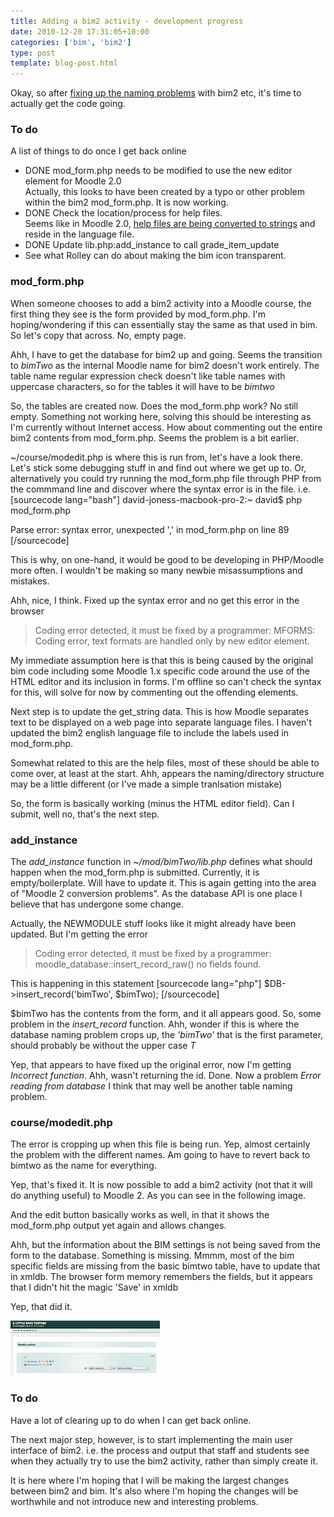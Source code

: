 ```yaml
---
title: Adding a bim2 activity - development progress
date: 2010-12-20 17:31:05+10:00
categories: ['bim', 'bim2']
type: post
template: blog-post.html
---
```

Okay, so after [fixing up the naming problems](/blog2/2010/12/19/problems-with-naming-of-bim2/) with bim2 etc, it's time to actually get the code going.

### To do

A list of things to do once I get back online

- DONE mod\_form.php needs to be modified to use the new editor element for Moodle 2.0  
    Actually, this looks to have been created by a typo or other problem within the bim2 mod\_form.php. It is now working.
- DONE Check the location/process for help files.  
    Seems like in Moodle 2.0, [help files are being converted to strings](http://docs.moodle.org/en/Development:Help_strings) and reside in the language file.
- DONE Update lib.php:add\_instance to call grade\_item\_update
- See what Rolley can do about making the bim icon transparent.

### mod\_form.php

When someone chooses to add a bim2 activity into a Moodle course, the first thing they see is the form provided by mod\_form.php. I'm hoping/wondering if this can essentially stay the same as that used in bim. So let's copy that across. No, empty page.

Ahh, I have to get the database for bim2 up and going. Seems the transition to _bimTwo_ as the internal Moodle name for bim2 doesn't work entirely. The table name regular expression check doesn't like table names with uppercase characters, so for the tables it will have to be _bimtwo_

So, the tables are created now. Does the mod\_form.php work? No still empty. Something not working here, solving this should be interesting as I'm currently without Internet access. How about commenting out the entire bim2 contents from mod\_form.php. Seems the problem is a bit earlier.

~/course/modedit.php is where this is run from, let's have a look there. Let's stick some debugging stuff in and find out where we get up to. Or, alternatively you could try running the mod\_form.php file through PHP from the commmand line and discover where the syntax error is in the file. i.e. \[sourcecode lang="bash"\] david-joness-macbook-pro-2:~ david$ php mod\_form.php

Parse error: syntax error, unexpected ',' in mod\_form.php on line 89 \[/sourcecode\]

This is why, on one-hand, it would be good to be developing in PHP/Moodle more often. I wouldn't be making so many newbie misassumptions and mistakes.

Ahh, nice, I think. Fixed up the syntax error and no get this error in the browser

> Coding error detected, it must be fixed by a programmer: MFORMS: Coding error, text formats are handled only by new editor element.

My immediate assumption here is that this is being caused by the original bim code including some Moodle 1.x specific code around the use of the HTML editor and its inclusion in forms. I'm offline so can't check the syntax for this, will solve for now by commenting out the offending elements.

Next step is to update the get\_string data. This is how Moodle separates text to be displayed on a web page into separate language files. I haven't updated the bim2 english language file to include the labels used in mod\_form.php.

Somewhat related to this are the help files, most of these should be able to come over, at least at the start. Ahh, appears the naming/directory structure may be a little different (or I've made a simple tranlsation mistake)

So, the form is basically working (minus the HTML editor field). Can I submit, well no, that's the next step.

### add\_instance

The _add\_instance_ function in _~/mod/bimTwo/lib.php_ defines what should happen when the mod\_form.php is submitted. Currently, it is empty/boilerplate. Will have to update it. This is again getting into the area of "Moodle 2 conversion problems". As the database API is one place I believe that has undergone some change.

Actually, the NEWMODULE stuff looks like it might already have been updated. But I'm getting the error

> Coding error detected, it must be fixed by a programmer: moodle\_database::insert\_record\_raw() no fields found.

This is happening in this statement \[sourcecode lang="php"\] $DB->insert\_record('bimTwo', $bimTwo); \[/sourcecode\]

$bimTwo has the contents from the form, and it all appears good. So, some problem in the _insert\_record_ function. Ahh, wonder if this is where the database naming problem crops up, the _'bimTwo'_ that is the first parameter, should probably be without the upper case _T_

Yep, that appears to have fixed up the original error, now I'm getting _Incorrect function_. Ahh, wasn't returning the id. Done. Now a problem _Error reading from database_ I think that may well be another table naming problem.

### course/modedit.php

The error is cropping up when this file is being run. Yep, almost certainly the problem with the different names. Am going to have to revert back to bimtwo as the name for everything.

Yep, that's fixed it. It is now possible to add a bim2 activity (not that it will do anything useful) to Moodle 2. As you can see in the following image.

And the edit button basically works as well, in that it shows the mod\_form.php output yet again and allows changes.

Ahh, but the information about the BIM settings is not being saved from the form to the database. Something is missing. Mmmm, most of the bim specific fields are missing from the basic bimtwo table, have to update that in xmldb. The browser form memory remembers the fields, but it appears that I didn't hit the magic 'Save' in xmldb

Yep, that did it.

[![Evidence of bim2 activity in Moodle 2](images/5276170003_581424dee4_m.jpg)](http://www.flickr.com/photos/david_jones/5276170003/ "Evidence of bim2 activity in Moodle 2 by David T Jones, on Flickr")

### To do

Have a lot of clearing up to do when I can get back online.

The next major step, however, is to start implementing the main user interface of bim2. i.e. the process and output that staff and students see when they actually try to use the bim2 activity, rather than simply create it.

It is here where I'm hoping that I will be making the largest changes between bim2 and bim. It's also where I'm hoping the changes will be worthwhile and not introduce new and interesting problems.